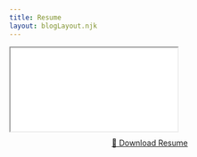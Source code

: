 ```yaml
---
title: Resume
layout: blogLayout.njk
---
```



<iframe src="/images/Evan Smith A2025 Resume.pdf"></iframe>
<div style="display: flex; justify-content: center; margin-top: 10px;">
    <a class="download-link" href="/images/Evan Smith A2025 Resume.pdf" download>
    📄 Download Resume
    </a>
</div>

</div>